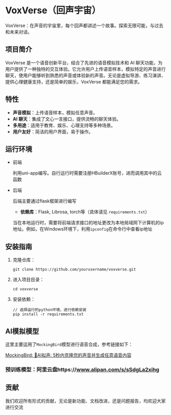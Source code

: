 # VoxVerse（回声宇宙）

VoxVerse：在声音的宇宙里，每个回声都讲述一个故事。探索无限可能，与过去和未来对话。

## 项目简介

VoxVerse 是一个语音创新平台，结合了先进的语音模拟技术和 AI 聊天功能，为用户提供了一种独特的交互体验。它允许用户上传语音样本，模拟特定的声音进行聊天，使用户能够听到熟悉的声音或体验新的声音。无论是虚拟导游、练习演讲、提供心理健康支持，还是简单的娱乐，VoxVerse 都能满足您的需求。

## 特性

- **声音模拟**：上传语音样本，模拟任意声音。
- **AI 聊天**：集成了文心一言接口，提供流畅的聊天体验。
- **多用途**：适用于教育、娱乐、心理支持等多种场景。
- **用户友好**：简洁的用户界面，易于操作。

## 运行环境

- 前端

  利用uni-app编写。自行运行时需要注册HBuilderX账号，进而调用其中的云函数

- 后端

  后端主要通过flask框架进行编写

  - **依赖库**：Flask, Librosa, torch等（具体请见 `requirements.txt`）

  当在本地运行时，需要将前端请求接口的地址更改为本地局域网下计算机的ip地址。例如，在Windows环境下，利用`ipconfig`在命令行中查看ip地址

## 安装指南

1. 克隆仓库：

   ```
   git clone https://github.com/yourusername/voxverse.git
   ```

2. 进入项目目录：

   ```
   cd voxverse
   ```

3. 安装依赖：

   ```
   // 选择运行的python环境，进行依赖安装
   pip install -r requirements.txt
   ```

## AI模拟模型

这里主要运用了`MockingBird`模型进行语音合成，参考链接如下：

[MockingBird: 🚀AI拟声: 5秒内克隆您的声音并生成任意语音内容](https://github.com/babysor/MockingBird)

### 预训练模型：阿里云盘https://www.alipan.com/s/sSdgLa2xihg

## 贡献

我们欢迎所有形式的贡献，无论是新功能、文档改进，还是问题报告，均欢迎大家进行交流
